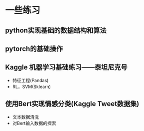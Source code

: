 # 一些练习
## python实现基础的数据结构和算法
## pytorch的基础操作
## Kaggle 机器学习基础练习——泰坦尼克号
+ 特征工程(Pandas)
+ RL，SVM(Sklearn)
## 使用Bert实现情感分类(Kaggle Tweet数据集)
+ 文本数据清洗
+ 对Bert输入数据的探索
